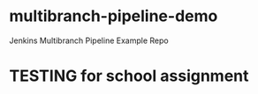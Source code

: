 # multibranch-pipeline-demo
Jenkins Multibranch Pipeline Example Repo 
# TESTING for school assignment
